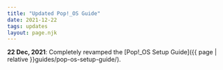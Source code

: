 ```yaml
---
title: "Updated Pop!_OS Guide"
date: 2021-12-22
tags: updates
layout: page.njk
---
```


**22 Dec, 2021**: Completely revamped the [Pop!_OS Setup Guide]({{ page | relative }}guides/pop-os-setup-guide/).

